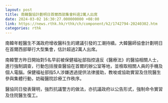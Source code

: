 ```yaml
---
layout: post
title: 南韓醫協計劃明日首爾西部集會料逾2萬人出席
date: 2024-03-02 16:30:27.000000000 +08:00
link: https://news.rthk.hk/rthk/ch/component/k2/1742794-20240302.htm
categories: rthk
---
```


南韓年輕醫生不滿政府增收醫科生的建議引發的工潮持續。大韓醫師協會計劃明日在首爾西部舉行大型集會，估計超過2萬人出席。

南韓警方昨日開始對5名早前被保健福祉部指控違反《醫療法》的醫協相關人士，進行強制調查，行動包括搜查醫協在首爾的辦公室等地，並檢取相關人員的手機及個人電腦。保健福祉部指5人涉嫌透過提供法律援助，教唆或協助實習及住院醫生參與集體行動，妨礙醫院診療工作秩序。

醫協同日發表聲明，強烈抗議警方的做法，亦抗議政府以公告形式，強制命令實習及住院醫生復工。
